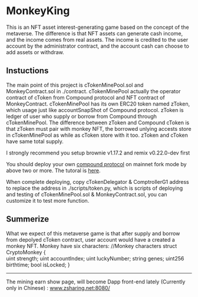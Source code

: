 # MonkeyKing

This is an NFT asset interest-generating game based on the concept of the metaverse. The difference is that NFT assets can generate cash income, and the income comes from real assets. The income is credited to the user account by the administrator contract, and the account cash can choose to add assets or withdraw.


## Instuctions

The main point of this project is cTokenMinePool.sol and MonkeyContract.sol in ./contract. cTokenMinePool actually the operator contract of cToken from Compound protocol and NFT contract of MonkeyContract. cTokenMinePool has its own ERC20 token named zToken, which usage just like accountSnapShot of Compound protocol. zToken is ledger of user who supply or borrow from Compound through cTokenMinePool. The difference between zToken and Compound cToken is that zToken must pair with monkey NFT, the borrowed unlying accests store in cTokenMinePool as while as cToken store with it too. zToken and cToken have same total supply.

I strongly recommend you setup brownie v1.17.2 and remix v0.22.0-dev first 

You should deploy your own [compound protocol](https://github.com/compound-finance/compound-protocol) on mainnet fork mode by above two or more. The tutoral is [here](https://github.com/Dapp-Learning-DAO/Dapp-Learning/blob/main/defi/Compound/contract/Compound%E5%90%88%E7%BA%A6%E9%83%A8%E7%BD%B2.md).

When complete deploying, copy cTokenDelegator & ComptrollerG1 address to replace the address in ./scripts/token.py, which is scripts of deploying and testing of cTokenMinePool.sol & MonkeyContract.sol, you can customize it to test more function.

## Summerize

What we expect of this metaverse game is that after supply and borrow from depolyed cToken contract, user account would have a created a monkey NFT. Monkey have six characters:
    //Monkey characters
    struct CryptoMonkey {        
        uint strength;
        uint accountIndex;
        uint luckyNumber;
        string genes;
        uint256 birthtime;
        bool isLocked;
    } 

***********************************************************

The mining earn show page, will become Dapp front-end lately (Currently only in Chinese) : www.zsharing.net:8080/